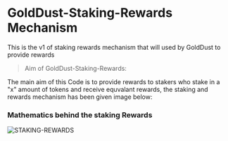 # GoldDust-Staking-Rewards Mechanism
This is the v1 of staking rewards mechanism that will used by GoldDust to provide rewards

> Aim of GoldDust-Staking-Rewards:

The main aim of this Code is to provide rewards to stakers who stake in a "x" amount of tokens and receive equvalant rewards, the staking and rewards mechanism has been given image below: 

###  Mathematics behind the staking Rewards
 
![STAKING-REWARDS](https://user-images.githubusercontent.com/86551444/193462130-626ea164-511e-4f91-a8d1-1f5ba205ee4f.png)
